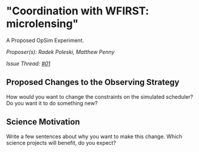 # "Coordination with WFIRST: microlensing"

A Proposed OpSim Experiment.

*Proposer(s): Radek Poleski, Matthew Penny*

*Issue Thread: [#01](https://github.com/LSSTScienceCollaborations/ObservingStrategy/issues/01)*


## Proposed Changes to the Observing Strategy
How would you want to change the constraints on the simulated
scheduler? Do you want it to do something new?


## Science Motivation

Write a few sentences about why you want to make this change. Which
science projects will benefit, do you expect?
